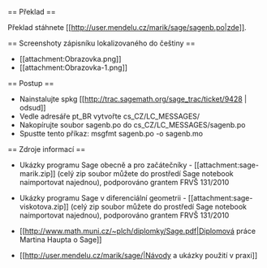 == Překlad ==

Překlad stáhnete [[http://user.mendelu.cz/marik/sage/sagenb.po|zde]]. 

== Screenshoty zápisníku lokalizovaného do češtiny ==

 * [[attachment:Obrazovka.png]]
 * [[attachment:Obrazovka-1.png]]

== Postup ==
 * Nainstalujte spkg [[http://trac.sagemath.org/sage_trac/ticket/9428 | odsud]]
 * Vedle adresáře pt_BR vytvořte cs_CZ/LC_MESSAGES/
 * Nakopírujte soubor sagenb.po do cs_CZ/LC_MESSAGES/sagenb.po
 * Spustte tento příkaz: msgfmt sagenb.po -o sagenb.mo

== Zdroje informací ==

 * Ukázky programu Sage obecně a pro začátečníky - [[attachment:sage-marik.zip]] (celý zip soubor můžete do prostředí Sage notebook naimportovat najednou), podporováno grantem FRVŠ 131/2010

 * Ukázky programu Sage v diferenciální geometrii - [[attachment:sage-viskotova.zip]] (celý zip soubor můžete do prostředí Sage notebook naimportovat najednou), podporováno grantem FRVŠ 131/2010

 * [[http://www.math.muni.cz/~plch/diplomky/Sage.pdf|Diplomová práce Martina Haupta o  Sage]]

 * [[http://user.mendelu.cz/marik/sage/|Návody a ukázky použití v praxi]]
